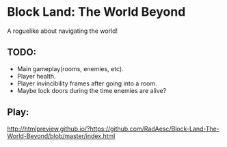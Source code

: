 # Block Land: The World Beyond
A roguelike about navigating the world!

## TODO:
- Main gameplay(rooms, enemies, etc).
- Player health.
- Player invincibility frames after going into a room.
- Maybe lock doors during the time enemies are alive?

## Play:
http://htmlpreview.github.io/?https://github.com/RadAesc/Block-Land-The-World-Beyond/blob/master/index.html
